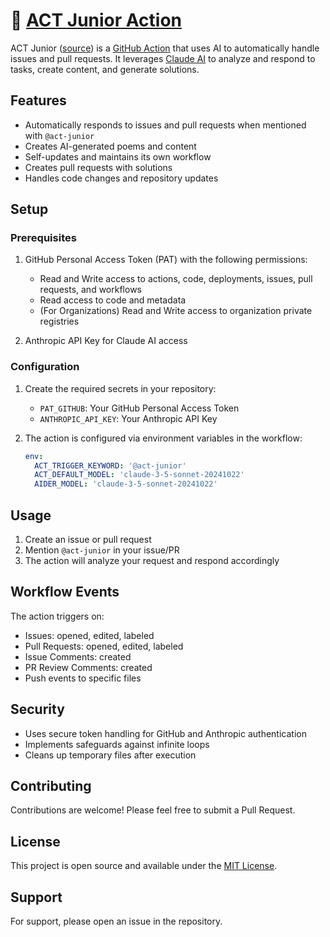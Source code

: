 # 🧒 [ACT Junior Action](https://github.com/marketplace/actions/act-junior)

ACT Junior ([source](https://github.com/sderev/act-junior)) is a [GitHub Action](https://github.com/marketplace/actions/act-junior) that uses AI to automatically handle issues and pull requests. It leverages [Claude AI](https://claude.ai) to analyze and respond to tasks, create content, and generate solutions.

## Features

- Automatically responds to issues and pull requests when mentioned with `@act-junior`
- Creates AI-generated poems and content
- Self-updates and maintains its own workflow
- Creates pull requests with solutions
- Handles code changes and repository updates

## Setup

### Prerequisites

1. GitHub Personal Access Token (PAT) with the following permissions:
   - Read and Write access to actions, code, deployments, issues, pull requests, and workflows
   - Read access to code and metadata
   - (For Organizations) Read and Write access to organization private registries

2. Anthropic API Key for Claude AI access

### Configuration

1. Create the required secrets in your repository:
   - `PAT_GITHUB`: Your GitHub Personal Access Token
   - `ANTHROPIC_API_KEY`: Your Anthropic API Key

2. The action is configured via environment variables in the workflow:
   ```yaml
   env:
     ACT_TRIGGER_KEYWORD: '@act-junior'
     ACT_DEFAULT_MODEL: 'claude-3-5-sonnet-20241022'
     AIDER_MODEL: 'claude-3-5-sonnet-20241022'
   ```

## Usage

1. Create an issue or pull request
2. Mention `@act-junior` in your issue/PR
3. The action will analyze your request and respond accordingly

## Workflow Events

The action triggers on:
- Issues: opened, edited, labeled
- Pull Requests: opened, edited, labeled
- Issue Comments: created
- PR Review Comments: created
- Push events to specific files

## Security

- Uses secure token handling for GitHub and Anthropic authentication
- Implements safeguards against infinite loops
- Cleans up temporary files after execution

## Contributing

Contributions are welcome! Please feel free to submit a Pull Request.

## License

This project is open source and available under the [MIT License](LICENSE).

## Support

For support, please open an issue in the repository.
